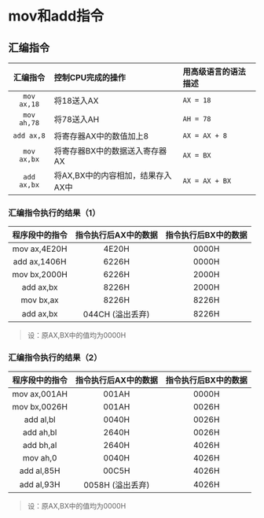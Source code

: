 # mov和add指令



## 汇编指令



|  汇编指令   | 控制CPU完成的操作                 | 用高级语言的语法描述 |
| :---------: | :-------------------------------- | :------------------- |
| `mov ax,18` | 将18送入AX                        | `AX = 18`            |
| `mov ah,78` | 将78送入AH                        | `AH = 78`            |
| `add ax,8`  | 将寄存器AX中的数值加上8           | `AX = AX + 8`        |
| `mov ax,bx` | 将寄存器BX中的数据送入寄存器AX    | `AX = BX`            |
| `add ax,bx` | 将AX,BX中的内容相加，结果存入AX中 | `AX = AX + BX`       |



### 汇编指令执行的结果（1）



| 程序段中的指令 | 指令执行后AX中的数据 | 指令执行后BX中的数据 |
| :------------: | :------------------: | :------------------: |
|  mov ax,4E20H  |        4E20H         |        0000H         |
|  add ax,1406H  |        6226H         |        0000H         |
|  mov bx,2000H  |        6226H         |        2000H         |
|   add ax,bx    |        8226H         |        2000H         |
|   mov bx,ax    |        8226H         |        8226H         |
|   add ax,bx    |   044CH (溢出丢弃)   |        8226H         |

> 设：原AX,BX中的值均为0000H



### 汇编指令执行的结果（2）



| 程序段中的指令 | 指令执行后AX中的数据 | 指令执行后BX中的数据 |
| :------------: | :------------------: | :------------------: |
|  mov ax,001AH  |        001AH         |        0000H         |
|  mov bx,0026H  |        001AH         |        0026H         |
|   add al,bl    |        0040H         |        0026H         |
|   add ah,bl    |        2640H         |        0026H         |
|   add bh,al    |        2640H         |        4026H         |
|    mov ah,0    |        0040H         |        4026H         |
|   add al,85H   |        00C5H         |        4026H         |
|   add al,93H   |   0058H (溢出丢弃)   |        4026H         |

> 设：原AX,BX中的值均为0000H



